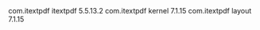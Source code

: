 <dependency>
    <groupId>com.itextpdf</groupId>
    <artifactId>itextpdf</artifactId>
    <version>5.5.13.2</version>
</dependency>
<dependency>
    <groupId>com.itextpdf</groupId>
    <artifactId>kernel</artifactId>
    <version>7.1.15</version>
</dependency>
<dependency>
    <groupId>com.itextpdf</groupId>
    <artifactId>layout</artifactId>
    <version>7.1.15</version>
</dependency>
